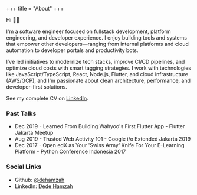 +++
title = "About"
+++

Hi 👋🏼

I'm a software engineer focused on fullstack development, platform engineering, and developer experience. I enjoy building tools and systems that empower other developers—ranging from internal platforms and cloud automation to developer portals and productivity bots. 

I’ve led initiatives to modernize tech stacks, improve CI/CD pipelines, and optimize cloud costs with smart tagging strategies. I work with technologies like JavaScript/TypeScript, React, Node.js, Flutter, and cloud infrastructure (AWS/GCP), and I'm passionate about clean architecture, performance, and developer-first solutions.

See my complete CV on [LinkedIn](https://www.linkedin.com/in/dedehamzah/).


### Past Talks

- Dec 2019 - Learned From Building Wahyoo's First Flutter App - Flutter Jakarta Meetup
- Aug 2019 - Trusted Web Activity 101 - Google i/o Extended Jakarta 2019
- Dec 2017 - Open edX as Your 'Swiss Army' Knife For Your E-Learning Platform - Python Conference Indonesia 2017



### Social Links

- Github: [@dehamzah](https://github.com/dehamzah)
- LinkedIn: [Dede Hamzah](https://www.linkedin.com/in/dedehamzah/)